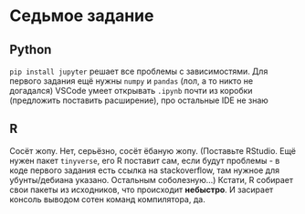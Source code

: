 # Седьмое задание

## Python
`pip install jupyter` решает все проблемы с зависимостями. Для первого задания ещё нужны `numpy` и `pandas` (лол, а то никто не догадался)
VSCode умеет открывать `.ipynb` почти из коробки (предложить поставить расширение), про остальные IDE не знаю

## R
Сосёт жопу. Нет, серьёзно, сосёт ёбаную жопу.
(Поставьте RStudio. Ещё нужен пакет `tinyverse`, его R поставит сам, если будут проблемы - в коде первого задания есть ссылка на stackoverflow, там нужное для убунты/дебиана указано. Остальным соболезную...)
Кстати, R собирает свои пакеты из исходников, что происходит **небыстро**. И засирает консоль выводом сотен команд компилятора, да.